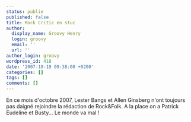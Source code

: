 ```yaml
---
status: publie
published: false
title: Rock Critic en stuc
author:
  display_name: Groovy Henry
  login: groovy
  email: ''
  url: ''
author_login: groovy
wordpress_id: 418
date: '2007-10-19 09:38:00 +0200'
categories: []
tags: []
comments: []
---
```

En ce mois d'octobre 2007, Lester Bangs et Allen Ginsberg n'ont toujours pas daigné rejoindre la rédaction de Rock&Folk. A la place on a Patrick Eudeline et Busty... Le monde va mal !
